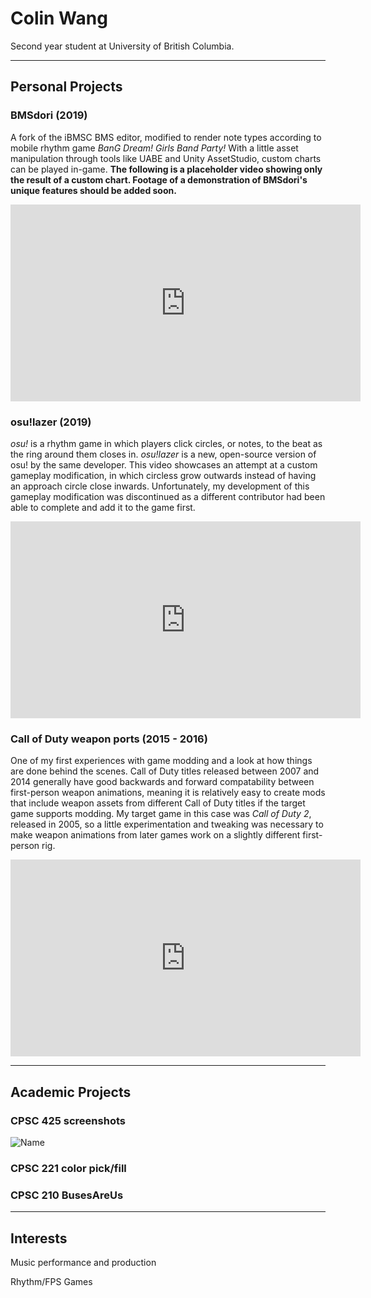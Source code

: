 # Colin Wang

Second year student at University of British Columbia.

---

## Personal Projects

### BMSdori (2019)
A fork of the iBMSC BMS editor, modified to render note types according to mobile rhythm game *BanG Dream! Girls Band Party!*
With a little asset manipulation through tools like UABE and Unity AssetStudio, custom charts can be played in-game.
**The following is a placeholder video showing only the result of a custom chart. Footage of a demonstration of BMSdori's unique features should be added soon.**
<iframe width="560" height="315" src="https://www.youtube.com/embed/UK53kHPhNWA" frameborder="0" allow="accelerometer; autoplay; encrypted-media; gyroscope; picture-in-picture" allowfullscreen></iframe>
  
### osu!lazer (2019)
*osu!* is a rhythm game in which players click circles, or notes, to the beat as the ring around them closes in. *osu!lazer* is a new, open-source version of osu! by the same developer. 
This video showcases an attempt at a custom gameplay modification, in which circless grow outwards instead of having an approach circle close inwards. Unfortunately, my development of this gameplay modification was discontinued as a different contributor had been able to complete and add it to the game first.
<iframe width="560" height="315" src="https://www.youtube.com/embed/zumMG05pr34" frameborder="0" allow="accelerometer; autoplay; encrypted-media; gyroscope; picture-in-picture" allowfullscreen></iframe>

### Call of Duty weapon ports (2015 - 2016)
One of my first experiences with game modding and a look at how things are done behind the scenes. Call of Duty titles released between 2007 and 2014 generally have good backwards and forward compatability between first-person weapon animations, meaning it is relatively easy to create mods that include weapon assets from different Call of Duty titles if the target game supports modding. My target game in this case was *Call of Duty 2*, released in 2005, so a little experimentation and tweaking was necessary to make weapon animations from later games work on a slightly different first-person rig.
<iframe width="560" height="315" src="https://www.youtube.com/embed/otjfoB-HFdU" frameborder="0" allow="accelerometer; autoplay; encrypted-media; gyroscope; picture-in-picture" allowfullscreen></iframe>

---

## Academic Projects

### CPSC 425 screenshots
![Name](c0linw.github.io/assets/image.png)

### CPSC 221 color pick/fill

### CPSC 210 BusesAreUs

---

## Interests

Music performance and production

Rhythm/FPS Games
